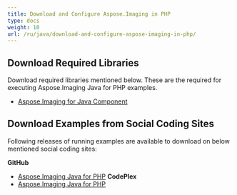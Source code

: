 ```yaml
---
title: Download and Configure Aspose.Imaging in PHP
type: docs
weight: 10
url: /ru/java/download-and-configure-aspose-imaging-in-php/
---
```


## **Download Required Libraries**
Download required libraries mentioned below. These are the required for executing Aspose.Imaging Java for PHP examples.

- [Aspose.Imaging for Java Component](https://downloads.aspose.com/imaging/java)
## **Download Examples from Social Coding Sites**
Following releases of running examples are available to download on below mentioned social coding sites:

**GitHub**

- [Aspose.Imaging Java for PHP](https://github.com/aspose-imaging/Aspose.Imaging-for-Java/tree/master/Plugins/Aspose_Imaging_Java_for_PHP)
  **CodePlex**
- [Aspose.Imaging Java for PHP](https://archive.codeplex.com/?p=asposeimagingjavaphp)
